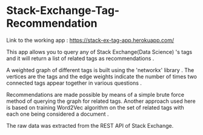 # Stack-Exchange-Tag-Recommendation

Link to the working app : https://stack-ex-tag-app.herokuapp.com/ 

This app allows you to query any of Stack Exchange(Data Science) 's tags and it will return a list of related tags as recommendations . 

A weighted graph of different tags is built using the 'networkx' library . The vertices are the tags and the edge weights indicate the number of times two connected tags appear together in various questions . 

Recommendations are made possible by means of a simple brute force method of querying the graph for related tags. Another approach used here is based on training Word2Vec algorithm on the set of related tags with each one being considered a document . 


The raw data was extracted from the REST API of Stack Exchange. 
